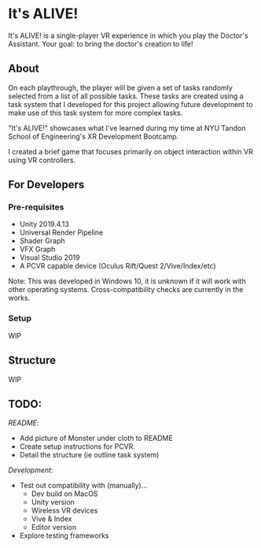 # It's ALIVE!

It's ALIVE! is a single-player VR experience in which you play the Doctor's Assistant. Your goal: to bring the doctor's creation to life!

## About

On each playthrough, the player will be given a set of tasks randomly selected from a list of all possible tasks. These tasks are created using a task system that I developed for this project allowing future development to make use of this task system for more complex tasks.

"It's ALIVE!" showcases what I've learned during my time at NYU Tandon School of Engineering's XR Development Bootcamp.

I created a brief game that focuses primarily on object interaction within VR using VR controllers.


## For Developers

### Pre-requisites

* Unity 2019.4.13
* Universal Render Pipeline
* Shader Graph
* VFX Graph
* Visual Studio 2019
* A PCVR capable device (Oculus Rift/Quest 2/Vive/Index/etc)

Note: This was developed in Windows 10, it is unknown if it will work with other operating systems. Cross-compatibility checks are currently in the works.

### Setup

WIP


## Structure
WIP

## TODO:

*README*:
- Add picture of Monster under cloth to README
- Create setup instructions for PCVR.
- Detail the structure (ie outline task system)

*Development*:
- Test out compatibility with (manually)...
  - Dev build on MacOS
  - Unity version
  - Wireless VR devices
  - Vive & Index
  - Editor version 
- Explore testing frameworks
